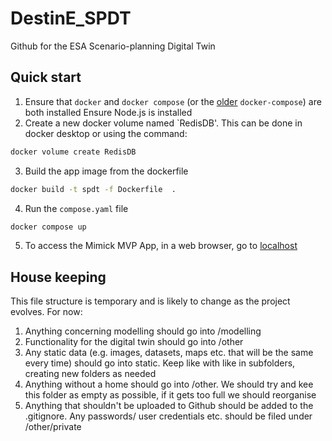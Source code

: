 # DestinE_SPDT
Github for the ESA Scenario-planning Digital Twin

## Quick start
1. Ensure that `docker` and `docker compose` (or the [older](https://stackoverflow.com/questions/66514436/difference-between-docker-compose-and-docker-compose) `docker-compose`) are both installed
Ensure Node.js is installed
2. Create a new docker volume named `RedisDB'. This can be done in docker desktop or using the command:
```bash 
docker volume create RedisDB
```
3. Build the app image from the dockerfile
```bash
docker build -t spdt -f Dockerfile  .
```
4. Run the `compose.yaml` file
```bash
docker compose up 
```
5. To access the Mimick MVP App, in a web browser, go to [localhost](localhost)
## House keeping

This file structure is temporary and is likely to change as the project evolves. For now:
1. Anything concerning modelling should go into /modelling
2. Functionality for the digital twin should go into /other
3. Any static data (e.g. images, datasets, maps etc. that will be the same every time) should go into static. Keep like with like in subfolders, creating new folders as needed
4. Anything without a home should go into /other. We should try and kee this folder as empty as possible, if it gets too full we should reorganise
5. Anything that shouldn't be uploaded to Github should be added to the .gitignore. Any passwords/ user credentials etc. should be filed under /other/private